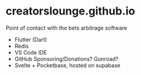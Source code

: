 # creatorslounge.github.io
Point of contact with the bets arbitrage software

- Flutter (Dart)
- Redis
- VS Code IDE
- GitHub Sponsoring/Donations? Gunroad?
- Svelte + Pocketbase, hosted on supabase

